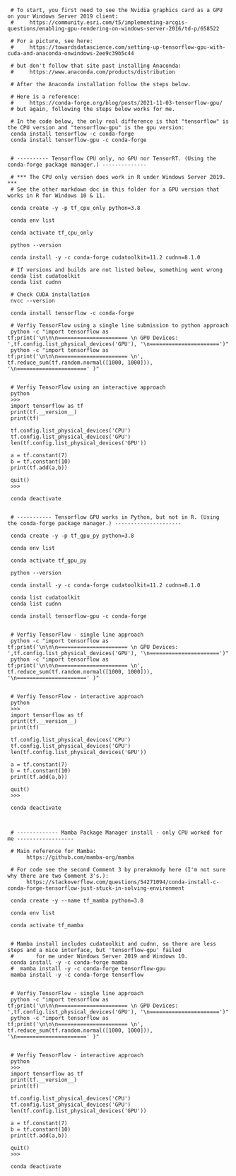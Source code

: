      
     # To start, you first need to see the Nvidia graphics card as a GPU on your Windows Server 2019 client:
     #     https://community.esri.com/t5/implementing-arcgis-questions/enabling-gpu-rendering-on-windows-server-2016/td-p/658522
     
     # For a picture, see here:
     #     https://towardsdatascience.com/setting-up-tensorflow-gpu-with-cuda-and-anaconda-onwindows-2ee9c39b5c44 
        
     # but don't follow that site past installing Anaconda:
     #     https://www.anaconda.com/products/distribution
     
     # After the Anaconda installation follow the steps below.
     
     # Here is a reference:
     #     https://conda-forge.org/blog/posts/2021-11-03-tensorflow-gpu/
     # but again, following the steps below works for me.
     
     # In the code below, the only real difference is that "tensorflow" is the CPU version and "tensorflow-gpu" is the gpu version:
     conda install tensorflow -c conda-forge
     conda install tensorflow-gpu -c conda-forge
     
     
     # ---------- Tensorflow CPU only, no GPU nor TensorRT. (Using the conda-forge package manager.) --------------
     
     # *** The CPU only version does work in R under Windows Server 2019.  *** 
     # See the other markdown doc in this folder for a GPU version that works in R for Windows 10 & 11.
     
     conda create -y -p tf_cpu_only python=3.8
     
     conda env list
     
     conda activate tf_cpu_only
     
     python --version
     
     conda install -y -c conda-forge cudatoolkit=11.2 cudnn=8.1.0
     
     # If versions and builds are not listed below, something went wrong
     conda list cudatoolkit
     conda list cudnn
          
     # Check CUDA installation 
     nvcc --version
         
     conda install tensorflow -c conda-forge
          
     # Verfiy TensorFlow using a single line submission to python approach
     python -c "import tensorflow as tf;print('\n\n\n====================== \n GPU Devices: ',tf.config.list_physical_devices('GPU'), '\n======================')"
     python -c "import tensorflow as tf;print('\n\n\n====================== \n', tf.reduce_sum(tf.random.normal([1000, 1000])), '\n======================' )"
     
     
     # Verfiy TensorFlow using an interactive approach
     python
     >>> 
     import tensorflow as tf
     print(tf.__version__)
     print(tf)
     
     tf.config.list_physical_devices('CPU')
     tf.config.list_physical_devices('GPU')
     len(tf.config.list_physical_devices('GPU'))
     
     a = tf.constant(7)
     b = tf.constant(10)
     print(tf.add(a,b))
     
     quit()
     >>> 
     
     conda deactivate
     
 
     # ----------- Tensorflow GPU works in Python, but not in R. (Using the conda-forge package manager.) ---------------------
     
     conda create -y -p tf_gpu_py python=3.8
     
     conda env list
     
     conda activate tf_gpu_py
     
     python --version
     
     conda install -y -c conda-forge cudatoolkit=11.2 cudnn=8.1.0
     
     conda list cudatoolkit
     conda list cudnn
     
     conda install tensorflow-gpu -c conda-forge
     
     
     # Verfiy TensorFlow - single line approach
     python -c "import tensorflow as tf;print('\n\n\n====================== \n GPU Devices: ',tf.config.list_physical_devices('GPU'), '\n======================')"
     python -c "import tensorflow as tf;print('\n\n\n====================== \n', tf.reduce_sum(tf.random.normal([1000, 1000])), '\n======================' )"
     
     
     # Verfiy TensorFlow - interactive approach
     python
     >>> 
     import tensorflow as tf
     print(tf.__version__)
     print(tf)
     
     tf.config.list_physical_devices('CPU')
     tf.config.list_physical_devices('GPU')
     len(tf.config.list_physical_devices('GPU'))
     
     a = tf.constant(7)
     b = tf.constant(10)
     print(tf.add(a,b))
     
     quit()
     >>> 
     
     conda deactivate
     
     
     
     # ------------- Mamba Package Manager install - only CPU worked for me ------------------
     
     # Main reference for Mamba:
          https://github.com/mamba-org/mamba
     
     # For code see the second Comment 3 by prerakmody here (I'm not sure why there are two Comment 3's.): 
          https://stackoverflow.com/questions/54271094/conda-install-c-conda-forge-tensorflow-just-stuck-in-solving-environment
     
     conda create -y --name tf_mamba python=3.8
     
     conda env list
     
     conda activate tf_mamba
     
     
     # Mamba install includes cudatoolkit and cudnn, so there are less steps and a nice interface, but 'tensorflow-gpu' failed  
     #       for me under Windows Server 2019 and Windows 10.
     conda install -y -c conda-forge mamba
     #  mamba install -y -c conda-forge tensorflow-gpu   
     mamba install -y -c conda-forge tensorflow 
     
     
     # Verfiy TensorFlow - single line approach
     python -c "import tensorflow as tf;print('\n\n\n====================== \n GPU Devices: ',tf.config.list_physical_devices('GPU'), '\n======================')"
     python -c "import tensorflow as tf;print('\n\n\n====================== \n', tf.reduce_sum(tf.random.normal([1000, 1000])), '\n======================' )"
     
     
     # Verfiy TensorFlow - interactive approach
     python
     >>> 
     import tensorflow as tf
     print(tf.__version__)
     print(tf)
     
     tf.config.list_physical_devices('CPU')
     tf.config.list_physical_devices('GPU')
     len(tf.config.list_physical_devices('GPU'))
     
     a = tf.constant(7)
     b = tf.constant(10)
     print(tf.add(a,b))
     
     quit()
     >>> 
     
     conda deactivate
     
     


